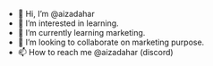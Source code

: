 - 👋 Hi, I’m @aizadahar
- 👀 I’m interested in learning.
- 🌱 I’m currently learning marketing.
- 💞️ I’m looking to collaborate on marketing purpose.
- 📫 How to reach me @aizadahar (discord)

<!---
aizadahar/aizadahar is a ✨ special ✨ repository because its `README.md` (this file) appears on your GitHub profile.
You can click the Preview link to take a look at your changes.
--->
